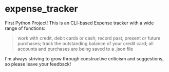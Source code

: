 # expense_tracker

First Python Project! This is an CLI-based Expense tracker with a wide range of functions:

> work with credit, debit cards or cash;
> record past, present or future purchases;
> track the outstanding balance of your credit card;
> all accounts and purchases are being saved to a .json file

I'm always striving to grow through constructive criticism and suggestions, so please leave your feedback!
